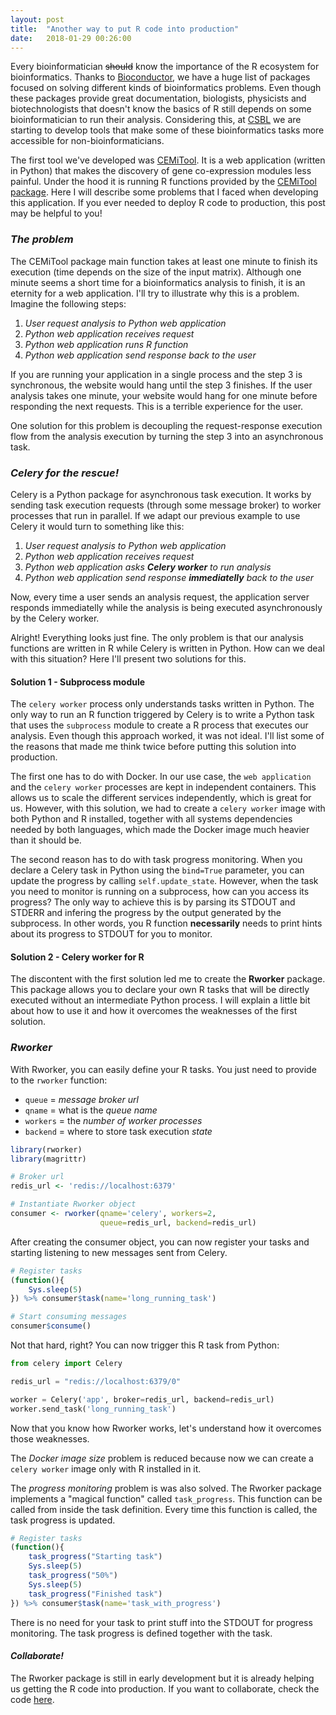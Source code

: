 ```yaml
---
layout: post
title:  "Another way to put R code into production"
date:   2018-01-29 00:26:00
---
```


Every bioinformatician ~~should~~ know the importance of the R ecosystem for bioinformatics.
Thanks to [Bioconductor](https://bioconductor.org), we have a huge list of packages
focused on solving different kinds of bioinformatics problems. Even though these packages
provide great documentation, biologists, physicists and biotechnologists that doesn't
know the basics of R still depends on some bioinformatician to run their analysis.
Considering this, at [CSBL](csbiology.com) we are starting to develop tools that make some of 
these bioinformatics tasks more accessible for non-bioinformaticians.

The first tool we've developed was [CEMiTool](http://cemitool.sysbio.tools). It is a web
application (written in Python) that makes the discovery of gene co-expression modules less painful. Under the
hood it is running R functions provided by the 
[CEMiTool package](https://bioconductor.org/packages/release/bioc/html/CEMiTool.html). Here I will
describe some problems that I faced when developing this application. If you ever needed to
deploy R code to production, this post may be helpful to you!

### *The problem*

The CEMiTool package main function takes at least one minute to finish its execution (time depends 
on the size of the input matrix). Although one minute seems a short time for a bioinformatics
analysis to finish, it is an eternity for a web application. I'll try to illustrate why this
is a problem. Imagine the following steps:

1. *User request analysis to Python web application*
2. *Python web application receives request*
3. *Python web application runs R function*
4. *Python web application send response back to the user*

If you are running your application in a single process and the step 3 is synchronous,
the website would hang until the step 3 finishes. If the user analysis takes one minute,
your website would hang for one minute before responding the next requests. This is a terrible
experience for the user. 

One solution for this problem is decoupling the request-response
execution flow from the analysis execution by turning the step 3 into an asynchronous task.

### *Celery for the rescue!*

Celery is a Python package for asynchronous task execution. It works by sending task execution
requests (through some message broker) to worker processes that run in parallel. If
we adapt our previous example to use Celery it would turn to something like this:

1. *User request analysis to Python web application*
2. *Python web application receives request*
3. *Python web application asks __Celery worker__ to run analysis*
4. *Python web application send response __immediatelly__ back to the user*

Now, every time a user sends an analysis request, the application server responds immediatelly while
the analysis is being executed asynchronously by the Celery worker.

Alright! Everything looks just fine. The only problem is that our analysis functions are written in R
while Celery is written in Python. How can we deal with this situation?
Here I'll present two solutions for this. 

#### Solution 1 - Subprocess module
The `celery worker` process only understands tasks written in Python. 
The only way to run an R function triggered by Celery is to write a Python task that uses 
the `subprocess` module to create a R process that executes our analysis. Even though this
approach worked, it was not ideal. I'll list some of the reasons that made me think
twice before putting this solution into production.

The first one has to do with Docker. In our use case, the `web application` and the `celery worker` 
processes are kept in independent containers. This allows us to scale the different services
independently, which is great for us. However, with this solution, we had to create a `celery worker`
image with both Python and R installed, together with all systems dependencies
needed by both languages, which made the Docker image much heavier than it should be.

The second reason has to do with task progress monitoring. When you declare a Celery task in
Python using the `bind=True` parameter, you can update the progress by calling `self.update_state`.
However, when the task you need to monitor is running on a subprocess, how can you access its progress?
The only way to achieve this is by parsing its STDOUT and STDERR and infering the progress by the output generated
by the subprocess. In other words, you R function **necessarily** needs to print hints about its
progress to STDOUT for you to monitor.

#### Solution 2 - Celery worker for R
The discontent with the first solution led me to create the **Rworker** package. 
This package allows you to declare your own R tasks that will be directly executed 
without an intermediate Python process. I will explain a little bit about how to use it
and how it overcomes the weaknesses of the first solution.

### *Rworker*
With Rworker, you can easily define your R tasks. You just
need to provide to the `rworker` function:
 - `queue` = *message broker url*
 - `qname` = what is the *queue name*
 - `workers` = the *number of worker processes*
 - `backend` = where to store task execution *state*

```r
library(rworker)
library(magrittr)

# Broker url
redis_url <- 'redis://localhost:6379'

# Instantiate Rworker object
consumer <- rworker(qname='celery', workers=2,
                    queue=redis_url, backend=redis_url)
```
After creating the consumer object, you can now register your tasks and
starting listening to new messages sent from Celery.
```r
# Register tasks
(function(){
    Sys.sleep(5)
}) %>% consumer$task(name='long_running_task')

# Start consuming messages
consumer$consume()
```
Not that hard, right? You can now trigger this R task from Python:

```python
from celery import Celery

redis_url = "redis://localhost:6379/0"

worker = Celery('app', broker=redis_url, backend=redis_url)
worker.send_task('long_running_task')
```

Now that you know how Rworker works, let's understand how it overcomes
those weaknesses. 

The *Docker image size* problem is reduced because now we can create 
a `celery worker` image only with R installed in it.

The *progress monitoring* problem is was also solved. The Rworker package
implements a "magical function" called `task_progress`. This function can
be called from inside the task definition. Every time this function is
called, the task progress is updated.
```r
# Register tasks
(function(){
    task_progress("Starting task")
    Sys.sleep(5)
    task_progress("50%")
    Sys.sleep(5)
    task_progress("Finished task")
}) %>% consumer$task(name='task_with_progress')
```
There is no need for your task to print stuff into the STDOUT for progress monitoring. 
The task progress is defined together with the task.

#### *Collaborate!*
The Rworker package is still in early development but it is already helping us getting
the R code into production. If you want to collaborate, check the code [here](https://github.com/lecardozo/rworker).
